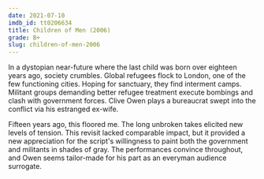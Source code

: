```yaml
---
date: 2021-07-10
imdb_id: tt0206634
title: Children of Men (2006)
grade: B+
slug: children-of-men-2006
---
```


In a dystopian near-future where the last child was born over eighteen years ago, society crumbles. Global refugees flock to London, one of the few functioning cities. Hoping for sanctuary, they find interment camps. Militant groups demanding better refugee treatment execute bombings and clash with government forces. Clive Owen plays a bureaucrat swept into the conflict via his estranged ex-wife.

<!-- end -->

Fifteen years ago, this floored me. The long unbroken takes elicited new levels of tension. This revisit lacked comparable impact, but it provided a new appreciation for the script's willingness to paint both the government and militants in shades of gray. The performances convince throughout, and Owen seems tailor-made for his part as an everyman audience surrogate.